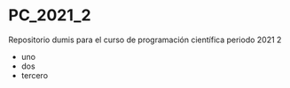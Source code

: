 # PC_2021_2
Repositorio dumis para el curso de programación científica  periodo 2021 2

* uno
* dos
* tercero

